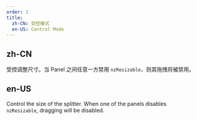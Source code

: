 ```yaml
---
order: 1
title:
  zh-CN: 受控模式
  en-US: Control Mode
---
```


## zh-CN

受控调整尺寸。当 Panel 之间任意一方禁用 `nzResizable`，则其拖拽将被禁用。

## en-US

Control the size of the splitter. When one of the panels disables `nzResizable`, dragging will be disabled.
